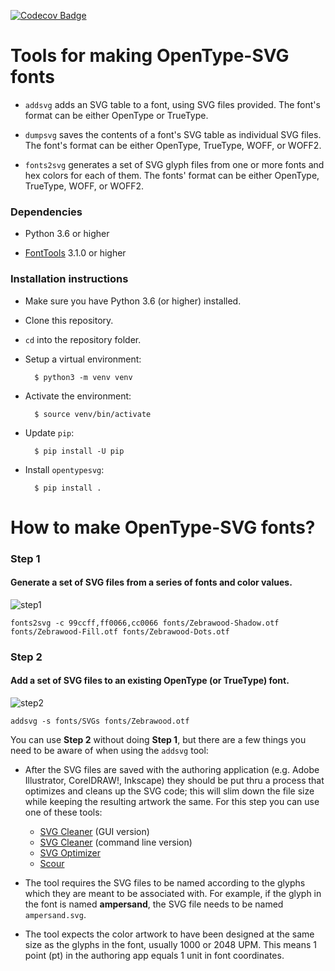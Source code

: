 [![Codecov Badge](https://codecov.io/gh/adobe-type-tools/opentype-svg/branch/master/graph/badge.svg)](https://codecov.io/gh/adobe-type-tools/opentype-svg)

# Tools for making OpenType-SVG fonts

- `addsvg`
	adds an SVG table to a font, using SVG files provided. The font's format can be either OpenType or TrueType.

- `dumpsvg`
	saves the contents of a font's SVG table as individual SVG files. The font's format can be either OpenType, TrueType, WOFF, or WOFF2.

- `fonts2svg`
	generates a set of SVG glyph files from one or more fonts and hex colors for each of them. The fonts' format can be either OpenType, TrueType, WOFF, or WOFF2.


### Dependencies

- Python 3.6 or higher

- [FontTools](https://github.com/fonttools/fonttools) 3.1.0 or higher


### Installation instructions

- Make sure you have Python 3.6 (or higher) installed.

- Clone this repository.

- `cd` into the repository folder.

- Setup a virtual environment:

		$ python3 -m venv venv

- Activate the environment:

		$ source venv/bin/activate

- Update `pip`:

		$ pip install -U pip

- Install `opentypesvg`:

		$ pip install .


# How to make OpenType-SVG fonts?

### Step 1
#### Generate a set of SVG files from a series of fonts and color values.

![step1](imgs/step1.png "step 1")

	fonts2svg -c 99ccff,ff0066,cc0066 fonts/Zebrawood-Shadow.otf fonts/Zebrawood-Fill.otf fonts/Zebrawood-Dots.otf

### Step 2
#### Add a set of SVG files to an existing OpenType (or TrueType) font.

![step2](imgs/step2.png "step 2")

	addsvg -s fonts/SVGs fonts/Zebrawood.otf

You can use **Step 2** without doing **Step 1**, but there are a few things you need to be aware of when using the `addsvg` tool:

* After the SVG files are saved with the authoring application (e.g. Adobe Illustrator, CorelDRAW!, Inkscape) they should be put thru a process that optimizes and cleans up the SVG code; this will slim down the file size while keeping the resulting artwork the same. For this step you can use one of these tools:
	* [SVG Cleaner](https://github.com/RazrFalcon/svgcleaner-gui/releases) (GUI version)
	* [SVG Cleaner](https://github.com/RazrFalcon/svgcleaner) (command line version)
	* [SVG Optimizer](https://github.com/svg/svgo)
	* [Scour](https://github.com/scour-project/scour)

* The tool requires the SVG files to be named according to the glyphs which they are meant to be associated with. For example, if the glyph in the font is named **ampersand**, the SVG file needs to be named `ampersand.svg`.

* The tool expects the color artwork to have been designed at the same size as the glyphs in the font, usually 1000 or 2048 UPM. This means 1 point (pt) in the authoring app equals 1 unit in font coordinates.
